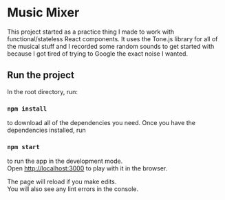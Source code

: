 # Music Mixer

This project started as a practice thing I made to work with functional/stateless React components.
It uses the Tone.js library for all of the musical stuff and I recorded some random sounds to get started with because I got tired of trying to Google the exact noise I wanted.

## Run the project

In the root directory, run:

### `npm install`

to download all of the dependencies you need. Once you have the dependencies installed, run

### `npm start`

to run the app in the development mode.<br />
Open [http://localhost:3000](http://localhost:3000) to play with it in the browser.

The page will reload if you make edits.<br />
You will also see any lint errors in the console.
